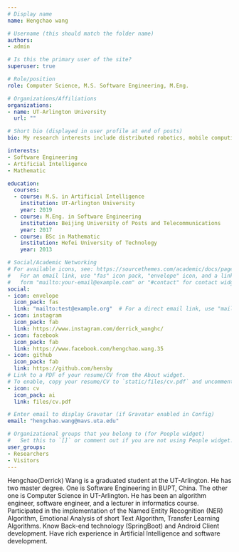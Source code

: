 ```yaml
---
# Display name
name: Hengchao wang

# Username (this should match the folder name)
authors:
- admin

# Is this the primary user of the site?
superuser: true

# Role/position
role: Computer Science, M.S. Software Engineering, M.Eng.

# Organizations/Affiliations
organizations:
- name: UT-Arlington University
  url: ""

# Short bio (displayed in user profile at end of posts)
bio: My research interests include distributed robotics, mobile computing and programmable matter.

interests:
- Software Engineering
- Artificial Intelligence
- Mathematic

education:
  courses:
  - course: M.S. in Artificial Intelligence
    institution: UT-Arlington University
    year: 2019
  - course: M.Eng. in Software Engineering
    institution: Beijing University of Posts and Telecommunications
    year: 2017
  - course: BSc in Mathematic
    institution: Hefei University of Technology
    year: 2013

# Social/Academic Networking
# For available icons, see: https://sourcethemes.com/academic/docs/page-builder/#icons
#   For an email link, use "fas" icon pack, "envelope" icon, and a link in the
#   form "mailto:your-email@example.com" or "#contact" for contact widget.
social:
- icon: envelope
  icon_pack: fas
  link: "mailto:test@example.org"  # For a direct email link, use "mailto:test@example.org".
- icon: instagram
  icon_pack: fab
  link: https://www.instagram.com/derrick_wanghc/
- icon: facebook
  icon_pack: fab
  link: https://www.facebook.com/hengchao.wang.35
- icon: github
  icon_pack: fab
  link: https://github.com/hensby
# Link to a PDF of your resume/CV from the About widget.
# To enable, copy your resume/CV to `static/files/cv.pdf` and uncomment the lines below.
- icon: cv
  icon_pack: ai
  link: files/cv.pdf

# Enter email to display Gravatar (if Gravatar enabled in Config)
email: "hengchao.wang@mavs.uta.edu"

# Organizational groups that you belong to (for People widget)
#   Set this to `[]` or comment out if you are not using People widget.
user_groups:
- Researchers
- Visitors
---
```


Hengchao(Derrick) Wang is a graduated student at the UT-Arlington. He has two master degree. One is Software Engineering in BUPT, China. The other one is Computer Science in UT-Arlington. He has been an algorithm engineer, software engineer, and a lecturer in informatics course. Participated in the implementation of the Named Entity Recognition (NER) Algorithm, Emotional Analysis of short Text Algorithm, Transfer Learning Algorithms. Know Back-end technology (SpringBoot) and Android Client development. Have rich experience in Artificial Intelligence and software development.

